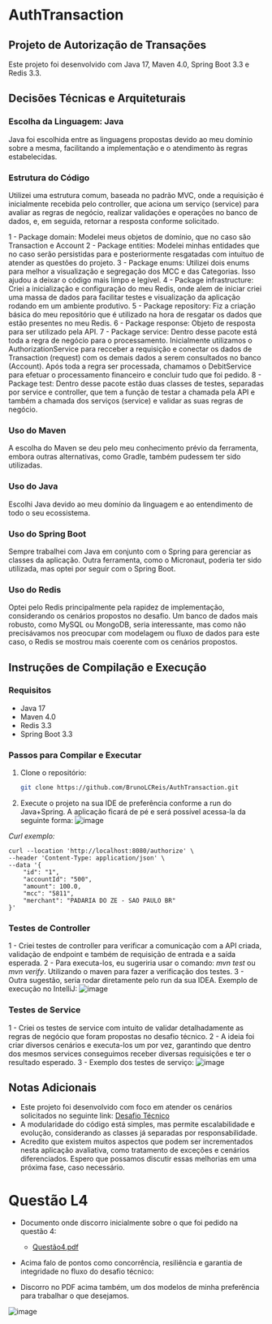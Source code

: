 # AuthTransaction
## Projeto de Autorização de Transações
Este projeto foi desenvolvido com Java 17, Maven 4.0, Spring Boot 3.3 e Redis 3.3.

## Decisões Técnicas e Arquiteturais
### Escolha da Linguagem: Java
Java foi escolhida entre as linguagens propostas devido ao meu domínio sobre a mesma, facilitando a implementação e o atendimento às regras estabelecidas.

### Estrutura do Código
Utilizei uma estrutura comum, baseada no padrão MVC, onde a requisição é inicialmente recebida pelo controller, que aciona um serviço (service) para avaliar as regras de negócio, realizar validações e operações no banco de dados, e, em seguida, retornar a resposta conforme solicitado.

1 - Package domain: Modelei meus objetos de domínio, que no caso são Transaction e Account
2 - Package entities: Modelei minhas entidades que no caso serão persistidas para e posteriormente resgatadas com intuituo de atender as questões do projeto.
3 - Package enums: Utilizei dois enums para melhor a visualização e segregação dos MCC e das Categorias. Isso ajudou a deixar o código mais limpo e legível.
4 - Package infrastructure: Criei a inicialização e configuração do meu Redis, onde alem de iniciar criei uma massa de dados para facilitar testes e visualização da aplicação rodando em um ambiente produtivo.
5 - Package repository: Fiz a criação básica do meu repositório que é utilizado na hora de resgatar os dados que estão presentes no meu Redis.
6 - Package response: Objeto de resposta para ser utilizado pela API.
7 - Package service: Dentro desse pacote está toda a regra de negócio para o processamento. Inicialmente utilizamos o AuthorizationService para recceber a requisição e conectar os dados de Transaction (request) com os demais dados a serem consultados no banco (Account). Após toda a regra ser processada, chamamos o DebitService para efetuar o processamento financeiro e concluir tudo que foi pedido.
8 - Package test: Dentro desse pacote estão duas classes de testes, separadas por service e controller, que tem a função de testar a chamada pela API e também a chamada dos serviços (service) e validar as suas regras de negócio.

### Uso do Maven
A escolha do Maven se deu pelo meu conhecimento prévio da ferramenta, embora outras alternativas, como Gradle, também pudessem ter sido utilizadas.

### Uso do Java
Escolhi Java devido ao meu domínio da linguagem e ao entendimento de todo o seu ecossistema.

### Uso do Spring Boot
Sempre trabalhei com Java em conjunto com o Spring para gerenciar as classes da aplicação. Outra ferramenta, como o Micronaut, poderia ter sido utilizada, mas optei por seguir com o Spring Boot.

### Uso do Redis
Optei pelo Redis principalmente pela rapidez de implementação, considerando os cenários propostos no desafio. Um banco de dados mais robusto, como MySQL ou MongoDB, seria interessante, mas como não precisávamos nos preocupar com modelagem ou fluxo de dados para este caso, o Redis se mostrou mais coerente com os cenários propostos.

## Instruções de Compilação e Execução
### Requisitos
* Java 17
* Maven 4.0
* Redis 3.3
* Spring Boot 3.3

### Passos para Compilar e Executar
1. Clone o repositório:
    ```bash
    git clone https://github.com/BrunoLCReis/AuthTransaction.git
    ```
2. Execute o projeto na sua IDE de preferência conforme a run do Java+Spring. A aplicação ficará de pé e será possível acessa-la da seguinte forma:
![image](https://github.com/user-attachments/assets/c7b63fe8-4201-472e-8b0b-82bc346e10a5)

*Curl exemplo:*
```
curl --location 'http://localhost:8080/authorize' \
--header 'Content-Type: application/json' \
--data '{
    "id": "1",
    "accountId": "500",
    "amount": 100.0,
    "mcc": "5811",
    "merchant": "PADARIA DO ZE - SAO PAULO BR"
}'
```

### Testes de Controller
1 - Criei testes de controller para verificar a comunicação com a API criada, validação de endpoint e também de requisição de entrada e a saída esperada.
2 - Para executa-los, eu sugeriria usar o comando: *mvn test* ou *mvn verify*. Utilizando o maven para fazer a verificação dos testes.
3 - Outra sugestão, seria rodar diretamente pelo run da sua IDEA. Exemplo de execução no IntelliJ:
![image](https://github.com/user-attachments/assets/81546bfc-12d0-4dc5-b007-1197081e4d6a)


### Testes de Service
1 - Criei os testes de service com intuito de validar detalhadamente as regras de negócio que foram propostas no desafio técnico.
2 - A ideia foi criar diversos cenários e executa-los um por vez, garantindo que dentro dos mesmos services conseguimos receber diversas requisições e ter o resultado esperado.
3 - Exemplo dos testes de serviço:
    ![image](https://github.com/user-attachments/assets/3d5589c5-40d6-4d79-a09e-4367e6ae678a)

  

## Notas Adicionais
* Este projeto foi desenvolvido com foco em atender os cenários solicitados no seguinte link: [Desafio Técnico](https://www.notion.so/caju/Desafio-T-cnico-para-fazer-em-casa-218d49808fe14a4189c3ca664857de72)
* A modularidade do código está simples, mas permite escalabilidade e evolução, considerando as classes já separadas por responsabilidade.
* Acredito que existem muitos aspectos que podem ser incrementados nesta aplicação avaliativa, como tratamento de exceções e cenários diferenciados. Espero que possamos discutir essas melhorias em uma próxima fase, caso necessário.

# Questão L4
* Documento onde discorro inicialmente sobre o que foi pedido na questão 4:
    * [Questão4.pdf](https://github.com/user-attachments/files/16719574/Questao4.pdf)

* Acima falo de pontos como concorrência, resiliência e garantia de integridade no fluxo do desafio técnico:
* Discorro no PDF acima também, um dos modelos de minha preferência para trabalhar o que desejamos.

![image](https://github.com/user-attachments/assets/268158f6-4aa8-448f-9f3e-c6269729a297)
